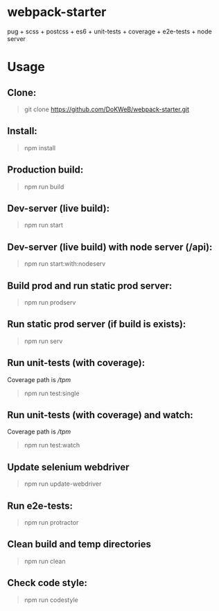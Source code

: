 # webpack-starter

pug + scss + postcss + es6 + unit-tests + coverage + e2e-tests + node server

# Usage

## Clone:
> git clone https://github.com/DoKWeB/webpack-starter.git

## Install:
> npm install

## Production build:
> npm run build

## Dev-server (live build):
> npm run start

## Dev-server (live build) with node server (/api):
> npm run start:with:nodeserv

## Build prod and run static prod server:
> npm run prodserv

## Run static prod server (if build is exists):
> npm run serv

## Run unit-tests (with coverage):
Coverage path is */tpm*
> npm run test:single

## Run unit-tests (with coverage) and watch:
Coverage path is */tpm*
> npm run test:watch

## Update selenium webdriver
> npm run update-webdriver

## Run e2e-tests:
> npm run protractor

## Clean build and temp directories
> npm run clean

## Check code style:
> npm run codestyle